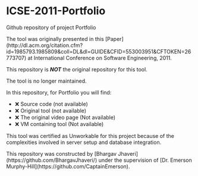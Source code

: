 # ICSE-2011-Portfolio
Github repository of project Portfolio
<p>
The tool was originally presented in this [Paper](http://dl.acm.org/citation.cfm?id=1985793.1985809&coll=DL&dl=GUIDE&CFID=553003951&CFTOKEN=26773707) at International Conference on Software Engineering, 2011.
<p>
This repository is <b><i>NOT</b></i> the original repository for this tool.<br>
<p>
The tool is no longer maintained.<br>

In this repository, for Portfolio you will find:
* :x: Source code (not available)
* :x: Original tool (not available)
* :x: The original video page (Not available)
* :x: VM containing tool (Not available)

This tool was certified as Unworkable for this project because of the complexities involved in server setup and database integration.
<p>
This repository was constructed by [Bhargav Jhaveri](https://github.com/BhargavJhaveri/) under the supervision of [Dr. Emerson Murphy-Hill](https://github.com/CaptainEmerson).
